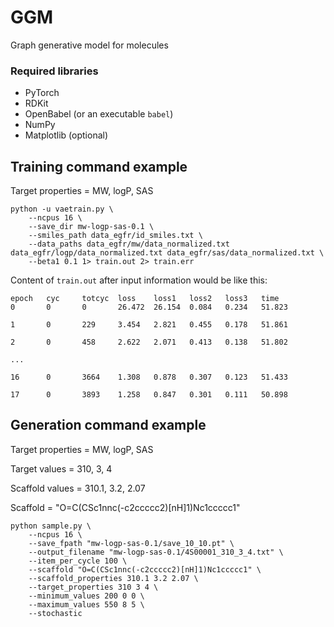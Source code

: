 # GGM 
Graph generative model for molecules

### Required libraries
- PyTorch
- RDKit
- OpenBabel (or an executable `babel`)
- NumPy
- Matplotlib (optional)

## Training command example
Target properties = MW, logP, SAS

```
python -u vaetrain.py \
    --ncpus 16 \
    --save_dir mw-logp-sas-0.1 \
    --smiles_path data_egfr/id_smiles.txt \
    --data_paths data_egfr/mw/data_normalized.txt data_egfr/logp/data_normalized.txt data_egfr/sas/data_normalized.txt \
    --beta1 0.1 1> train.out 2> train.err
```
Content of `train.out` after input information would be like this:
```
epoch   cyc     totcyc  loss    loss1   loss2   loss3   time
0       0       0       26.472  26.154  0.084   0.234   51.823

1       0       229     3.454   2.821   0.455   0.178   51.861

2       0       458     2.622   2.071   0.413   0.138   51.802

...

16      0       3664    1.308   0.878   0.307   0.123   51.433

17      0       3893    1.258   0.847   0.301   0.111   50.898
```

## Generation command example
Target properties = MW, logP, SAS

Target values = 310, 3, 4

Scaffold values = 310.1, 3.2, 2.07

Scaffold = "O=C(CSc1nnc(-c2ccccc2)[nH]1)Nc1ccccc1"
```
python sample.py \
    --ncpus 16 \
    --save_fpath "mw-logp-sas-0.1/save_10_10.pt" \
    --output_filename "mw-logp-sas-0.1/4S00001_310_3_4.txt" \
    --item_per_cycle 100 \
    --scaffold "O=C(CSc1nnc(-c2ccccc2)[nH]1)Nc1ccccc1" \
    --scaffold_properties 310.1 3.2 2.07 \
    --target_properties 310 3 4 \
    --minimum_values 200 0 0 \
    --maximum_values 550 8 5 \
    --stochastic
```
